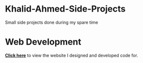 # Khalid-Ahmed-Side-Projects
Small side projects done during my spare time

# Web Development
**[Click here](https://mymemoroid.github.io/)** to view the website I designed and developed code for.
